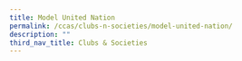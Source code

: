```yaml
---
title: Model United Nation
permalink: /ccas/clubs-n-societies/model-united-nation/
description: ""
third_nav_title: Clubs & Societies
---
```


